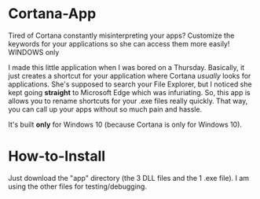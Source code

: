 # Cortana-App
Tired of Cortana constantly misinterpreting your apps? Customize the keywords for your applications so she can access them more easily! WINDOWS only


I made this little application when I was bored on a Thursday. Basically, it just creates a shortcut for your application where Cortana <i>usually</i> looks for applications. She's supposed to search your File Explorer, but I noticed she kept going <b>straight</b> to Microsoft Edge which was infuriating. So, this app is allows you to rename shortcuts for your .exe files really quickly. That way, you can call up your apps without so much pain and hassle.

It's built <b>only</b> for Windows 10 (because Cortana is only for Windows 10). 

# How-to-Install

Just download the "app" directory (the 3 DLL files and the 1 .exe file). I am using the other files for testing/debugging. 

